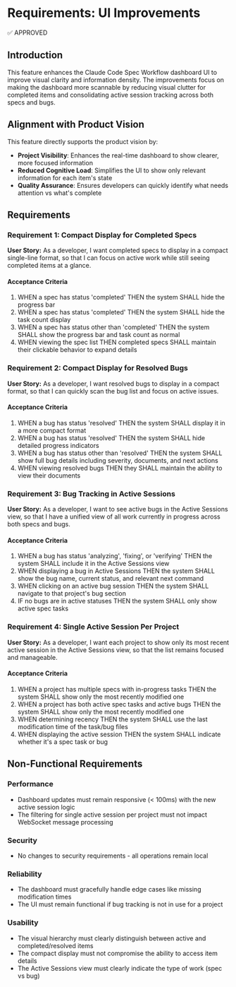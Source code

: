 # Requirements: UI Improvements

✅ APPROVED

## Introduction

This feature enhances the Claude Code Spec Workflow dashboard UI to improve visual clarity and information density. The improvements focus on making the dashboard more scannable by reducing visual clutter for completed items and consolidating active session tracking across both specs and bugs.

## Alignment with Product Vision

This feature directly supports the product vision by:
- **Project Visibility**: Enhances the real-time dashboard to show clearer, more focused information
- **Reduced Cognitive Load**: Simplifies the UI to show only relevant information for each item's state
- **Quality Assurance**: Ensures developers can quickly identify what needs attention vs what's complete

## Requirements

### Requirement 1: Compact Display for Completed Specs

**User Story:** As a developer, I want completed specs to display in a compact single-line format, so that I can focus on active work while still seeing completed items at a glance.

#### Acceptance Criteria

1. WHEN a spec has status 'completed' THEN the system SHALL hide the progress bar
2. WHEN a spec has status 'completed' THEN the system SHALL hide the task count display
3. WHEN a spec has status other than 'completed' THEN the system SHALL show the progress bar and task count as normal
4. WHEN viewing the spec list THEN completed specs SHALL maintain their clickable behavior to expand details

### Requirement 2: Compact Display for Resolved Bugs

**User Story:** As a developer, I want resolved bugs to display in a compact format, so that I can quickly scan the bug list and focus on active issues.

#### Acceptance Criteria

1. WHEN a bug has status 'resolved' THEN the system SHALL display it in a more compact format
2. WHEN a bug has status 'resolved' THEN the system SHALL hide detailed progress indicators
3. WHEN a bug has status other than 'resolved' THEN the system SHALL show full bug details including severity, documents, and next actions
4. WHEN viewing resolved bugs THEN they SHALL maintain the ability to view their documents

### Requirement 3: Bug Tracking in Active Sessions

**User Story:** As a developer, I want to see active bugs in the Active Sessions view, so that I have a unified view of all work currently in progress across both specs and bugs.

#### Acceptance Criteria

1. WHEN a bug has status 'analyzing', 'fixing', or 'verifying' THEN the system SHALL include it in the Active Sessions view
2. WHEN displaying a bug in Active Sessions THEN the system SHALL show the bug name, current status, and relevant next command
3. WHEN clicking on an active bug session THEN the system SHALL navigate to that project's bug section
4. IF no bugs are in active statuses THEN the system SHALL only show active spec tasks

### Requirement 4: Single Active Session Per Project

**User Story:** As a developer, I want each project to show only its most recent active session in the Active Sessions view, so that the list remains focused and manageable.

#### Acceptance Criteria

1. WHEN a project has multiple specs with in-progress tasks THEN the system SHALL show only the most recently modified one
2. WHEN a project has both active spec tasks and active bugs THEN the system SHALL show only the most recently modified one
3. WHEN determining recency THEN the system SHALL use the last modification time of the task/bug files
4. WHEN displaying the active session THEN the system SHALL indicate whether it's a spec task or bug

## Non-Functional Requirements

### Performance
- Dashboard updates must remain responsive (< 100ms) with the new active session logic
- The filtering for single active session per project must not impact WebSocket message processing

### Security
- No changes to security requirements - all operations remain local

### Reliability
- The dashboard must gracefully handle edge cases like missing modification times
- The UI must remain functional if bug tracking is not in use for a project

### Usability
- The visual hierarchy must clearly distinguish between active and completed/resolved items
- The compact display must not compromise the ability to access item details
- The Active Sessions view must clearly indicate the type of work (spec vs bug)
